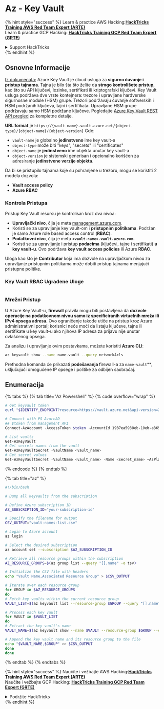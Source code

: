 # Az - Key Vault

{% hint style="success" %}
Learn & practice AWS Hacking:<img src="/.gitbook/assets/image.png" alt="" data-size="line">[**HackTricks Training AWS Red Team Expert (ARTE)**](https://training.hacktricks.xyz/courses/arte)<img src="/.gitbook/assets/image.png" alt="" data-size="line">\
Learn & practice GCP Hacking: <img src="/.gitbook/assets/image (2).png" alt="" data-size="line">[**HackTricks Training GCP Red Team Expert (GRTE)**<img src="/.gitbook/assets/image (2).png" alt="" data-size="line">](https://training.hacktricks.xyz/courses/grte)

<details>

<summary>Support HackTricks</summary>

* Check the [**subscription plans**](https://github.com/sponsors/carlospolop)!
* **Join the** 💬 [**Discord group**](https://discord.gg/hRep4RUj7f) or the [**telegram group**](https://t.me/peass) or **follow** us on **Twitter** 🐦 [**@hacktricks\_live**](https://twitter.com/hacktricks\_live)**.**
* **Share hacking tricks by submitting PRs to the** [**HackTricks**](https://github.com/carlospolop/hacktricks) and [**HackTricks Cloud**](https://github.com/carlospolop/hacktricks-cloud) github repos.

</details>
{% endhint %}

## Osnovne Informacije

[Iz dokumenata:](https://learn.microsoft.com/en-us/azure/key-vault/general/basic-concepts) Azure Key Vault je cloud usluga za **sigurno čuvanje i pristup tajnama**. Tajna je bilo šta što želite da **strogo kontrolišete pristup**, kao što su API ključevi, lozinke, sertifikati ili kriptografski ključevi. Key Vault usluga podržava dve vrste kontejnera: trezore i upravljane hardverske sigurnosne module (HSM) grupe. Trezori podržavaju čuvanje softverskih i HSM podržanih ključeva, tajni i sertifikata. Upravljane HSM grupe podržavaju samo HSM podržane ključeve. Pogledajte [Azure Key Vault REST API pregled](https://learn.microsoft.com/en-us/azure/key-vault/general/about-keys-secrets-certificates) za kompletne detalje.

**URL format** je `https://{vault-name}.vault.azure.net/{object-type}/{object-name}/{object-version}` Gde:

* `vault-name` je globalno **jedinstveno** ime key vault-a
* `object-type` može biti "keys", "secrets" ili "certificates"
* `object-name` je **jedinstveno** ime objekta unutar key vault-a
* `object-version` je sistemski generisan i opcionalno korišćen za adresiranje **jedinstvene verzije objekta**.

Da bi se pristupilo tajnama koje su pohranjene u trezoru, mogu se koristiti 2 modela dozvola:

* **Vault access policy**
* **Azure RBAC**

### Kontrola Pristupa <a href="#access-control" id="access-control"></a>

Pristup Key Vault resursu je kontrolisan kroz dva nivoa:

* **Upravljački nivo**, čija je meta [management.azure.com](http://management.azure.com/).
* Koristi se za upravljanje key vault-om i **pristupnim politikama**. Podržan je samo Azure role based access control (**RBAC**).
* **Podatkovni nivo**, čija je meta **`<vault-name>.vault.azure.com`**.
* Koristi se za upravljanje i pristup **podacima** (ključevi, tajne i sertifikati) **u key vault-u**. Ovo podržava **key vault access policies** ili Azure **RBAC**.

Uloga kao što je **Contributor** koja ima dozvole na upravljačkom nivou za upravljanje pristupnim politikama može dobiti pristup tajnama menjajući pristupne politike.

### Key Vault RBAC Ugrađene Uloge <a href="#rbac-built-in-roles" id="rbac-built-in-roles"></a>

<figure><img src="../../../.gitbook/assets/image (27).png" alt=""><figcaption></figcaption></figure>

### Mrežni Pristup

U Azure Key Vault-u, **firewall** pravila mogu biti postavljena da **dozvole operacije na podatkovnom nivou samo iz specificiranih virtuelnih mreža ili IPv4 opsega adresa**. Ovo ograničenje takođe utiče na pristup kroz Azure administrativni portal; korisnici neće moći da listaju ključeve, tajne ili sertifikate u key vault-u ako njihova IP adresa za prijavu nije unutar ovlašćenog opsega.

Za analizu i upravljanje ovim postavkama, možete koristiti **Azure CLI**:
```bash
az keyvault show --name name-vault --query networkAcls
```
Prethodna komanda će prikazati **podešavanja f**irewall-a za `name-vault`**, uključujući omogućene IP opsege i politike za odbijen saobraćaj.

## Enumeracija

{% tabs %}
{% tab title="Az Powershell" %}
{% code overflow="wrap" %}
```powershell
# Get keyvault token
curl "$IDENTITY_ENDPOINT?resource=https://vault.azure.net&api-version=2017-09-01" -H secret:$IDENTITY_HEADER

# Connect with PS AzureAD
## $token from management API
Connect-AzAccount -AccessToken $token -AccountId 1937ea5938eb-10eb-a365-10abede52387 -KeyVaultAccessToken $keyvaulttoken

# List vaults
Get-AzKeyVault
# Get secrets names from the vault
Get-AzKeyVaultSecret -VaultName <vault_name>
# Get secret values
Get-AzKeyVaultSecret -VaultName <vault_name> -Name <secret_name> –AsPlainText
```
{% endcode %}
{% endtab %}

{% tab title="az" %}
```bash
#!/bin/bash

# Dump all keyvaults from the subscription

# Define Azure subscription ID
AZ_SUBSCRIPTION_ID="your-subscription-id"

# Specify the filename for output
CSV_OUTPUT="vault-names-list.csv"

# Login to Azure account
az login

# Select the desired subscription
az account set --subscription $AZ_SUBSCRIPTION_ID

# Retrieve all resource groups within the subscription
AZ_RESOURCE_GROUPS=$(az group list --query "[].name" -o tsv)

# Initialize the CSV file with headers
echo "Vault Name,Associated Resource Group" > $CSV_OUTPUT

# Iterate over each resource group
for GROUP in $AZ_RESOURCE_GROUPS
do
# Fetch key vaults within the current resource group
VAULT_LIST=$(az keyvault list --resource-group $GROUP --query "[].name" -o tsv)

# Process each key vault
for VAULT in $VAULT_LIST
do
# Extract the key vault's name
VAULT_NAME=$(az keyvault show --name $VAULT --resource-group $GROUP --query "name" -o tsv)

# Append the key vault name and its resource group to the file
echo "$VAULT_NAME,$GROUP" >> $CSV_OUTPUT
done
done
```
{% endtab %}
{% endtabs %}

{% hint style="success" %}
Naučite i vežbajte AWS Hacking:<img src="/.gitbook/assets/image.png" alt="" data-size="line">[**HackTricks Training AWS Red Team Expert (ARTE)**](https://training.hacktricks.xyz/courses/arte)<img src="/.gitbook/assets/image.png" alt="" data-size="line">\
Naučite i vežbajte GCP Hacking: <img src="/.gitbook/assets/image (2).png" alt="" data-size="line">[**HackTricks Training GCP Red Team Expert (GRTE)**<img src="/.gitbook/assets/image (2).png" alt="" data-size="line">](https://training.hacktricks.xyz/courses/grte)

<details>

<summary>Podržite HackTricks</summary>

* Pogledajte [**planove pretplate**](https://github.com/sponsors/carlospolop)!
* **Pridružite se** 💬 [**Discord grupi**](https://discord.gg/hRep4RUj7f) ili [**telegram grupi**](https://t.me/peass) ili **pratite** nas na **Twitteru** 🐦 [**@hacktricks\_live**](https://twitter.com/hacktricks\_live)**.**
* **Delite hacking trikove slanjem PR-ova na** [**HackTricks**](https://github.com/carlospolop/hacktricks) i [**HackTricks Cloud**](https://github.com/carlospolop/hacktricks-cloud) github repozitorijume.

</details>
{% endhint %}
